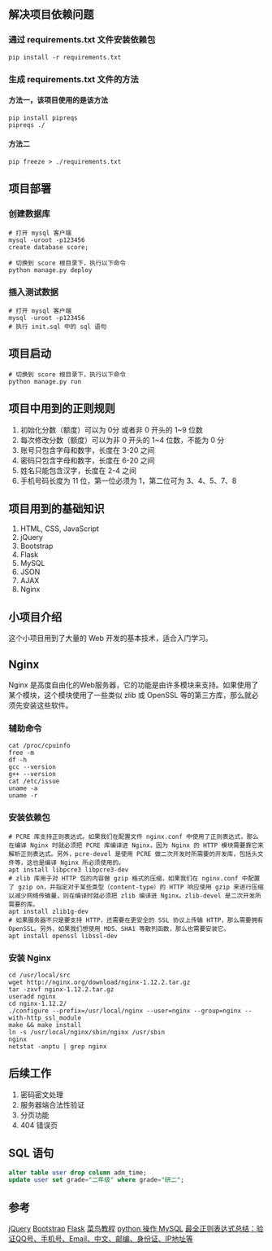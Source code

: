 ## 解决项目依赖问题
### 通过 requirements.txt 文件安装依赖包 
```
pip install -r requirements.txt
```

### 生成 requirements.txt 文件的方法
#### 方法一，该项目使用的是该方法
```
pip install pipreqs
pipreqs ./
```
#### 方法二
```
pip freeze > ./requirements.txt
```

## 项目部署

### 创建数据库
```
# 打开 mysql 客户端
mysql -uroot -p123456
create database score;

# 切换到 score 根目录下，执行以下命令
python manage.py deploy
```

### 插入测试数据
```
# 打开 mysql 客户端
mysql -uroot -p123456
# 执行 init.sql 中的 sql 语句
```

## 项目启动
```
# 切换到 score 根目录下，执行以下命令
python manage.py run
```

## 项目中用到的正则规则
1. 初始化分数（额度）可以为 0分 或者非 0 开头的 1~9 位数
2. 每次修改分数（额度）可以为非 0 开头的 1~4 位数，不能为 0 分
3. 账号只包含字母和数字，长度在 3-20 之间
4. 密码只包含字母和数字，长度在 6-20 之间
5. 姓名只能包含汉字，长度在 2-4 之间
6. 手机号码长度为 11 位，第一位必须为 1，第二位可为 3、4、5、7、8

## 项目用到的基础知识
1. HTML, CSS, JavaScript
2. jQuery
3. Bootstrap
4. Flask
5. MySQL
6. JSON
7. AJAX
8. Nginx

## 小项目介绍
这个小项目用到了大量的 Web 开发的基本技术，适合入门学习。

## Nginx
Nginx 是高度自由化的Web服务器，它的功能是由许多模块来支持。如果使用了某个模块，这个模块使用了一些类似 zlib 或 OpenSSL 等的第三方库，那么就必须先安装这些软件。

### 辅助命令
``` shell
cat /proc/cpuinfo
free -m
df -h
gcc --version
g++ --version
cat /etc/issue
uname -a
uname -r
```

### 安装依赖包
``` shell
# PCRE 库支持正则表达式。如果我们在配置文件 nginx.conf 中使用了正则表达式，那么在编译 Nginx 时就必须把 PCRE 库编译进 Nginx，因为 Nginx 的 HTTP 模块需要靠它来解析正则表达式。另外，pcre-devel 是使用 PCRE 做二次开发时所需要的开发库，包括头文件等，这也是编译 Nginx 所必须使用的。
apt install libpcre3 libpcre3-dev
# zlib 库用于对 HTTP 包的内容做 gzip 格式的压缩，如果我们在 nginx.conf 中配置了 gzip on，并指定对于某些类型（content-type）的 HTTP 响应使用 gzip 来进行压缩以减少网络传输量，则在编译时就必须把 zlib 编译进 Nginx。zlib-devel 是二次开发所需要的库。
apt install zlib1g-dev
# 如果服务器不只是要支持 HTTP，还需要在更安全的 SSL 协议上传输 HTTP，那么需要拥有 OpenSSL。另外，如果我们想使用 MD5、SHA1 等散列函数，那么也需要安装它。
apt install openssl libssl-dev
```

### 安装 Nginx
``` shell
cd /usr/local/src
wget http://nginx.org/download/nginx-1.12.2.tar.gz
tar -zxvf nginx-1.12.2.tar.gz
useradd nginx
cd nginx-1.12.2/
./configure --prefix=/usr/local/nginx --user=nginx --group=nginx --with-http_ssl_module
make && make install
ln -s /usr/local/nginx/sbin/nginx /usr/sbin
nginx
netstat -anptu | grep nginx
```

## 后续工作
1. 密码密文处理
2. 服务器端合法性验证
3. 分页功能
4. 404 错误页

## SQL 语句
``` sql
alter table user drop column adm_time;
update user set grade="二年级" where grade="研二";
```

## 参考
[jQuery](https://www.jquery123.com/)
[Bootstrap](https://v2.bootcss.com/index.html)
[Flask](http://docs.jinkan.org/docs/flask/)
[菜鸟教程](http://www.runoob.com/)
[python 操作 MySQL](http://www.runoob.com/python/python-mysql.html)
[最全正则表达式总结：验证QQ号、手机号、Email、中文、邮编、身份证、IP地址等](http://www.lovebxm.com/2017/05/31/RegExp/)
